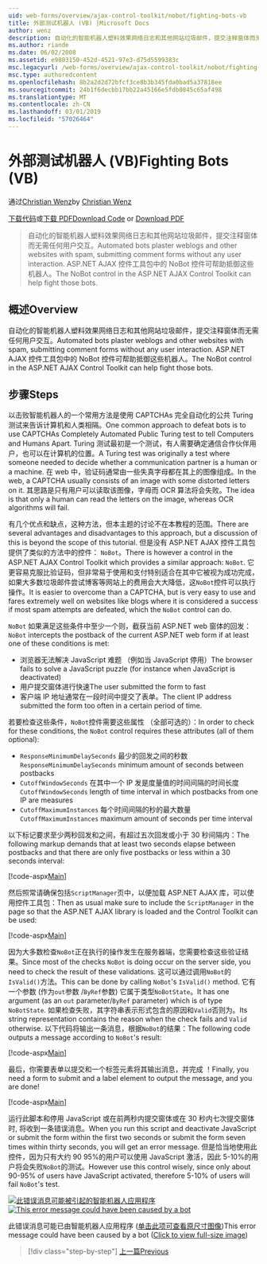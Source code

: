 ```yaml
---
uid: web-forms/overview/ajax-control-toolkit/nobot/fighting-bots-vb
title: 外部测试机器人 (VB) |Microsoft Docs
author: wenz
description: 自动化的智能机器人塑料效果网络日志和其他网站垃圾邮件，提交注释窗体而无需任何用户交互。 在 ASP.NET AJAX Con NoBot 控件...
ms.author: riande
ms.date: 06/02/2008
ms.assetid: e9803150-452d-4521-97e3-d75d5599383c
msc.legacyurl: /web-forms/overview/ajax-control-toolkit/nobot/fighting-bots-vb
msc.type: authoredcontent
ms.openlocfilehash: 8b2a2d2d72bfcf3ce8b3b345fda0bad5a37818ee
ms.sourcegitcommit: 24b1f6decbb17bb22a45166e5fdb0845c65af498
ms.translationtype: MT
ms.contentlocale: zh-CN
ms.lasthandoff: 03/01/2019
ms.locfileid: "57026464"
---
```

<a name="fighting-bots-vb"></a><span data-ttu-id="358cb-104">外部测试机器人 (VB)</span><span class="sxs-lookup"><span data-stu-id="358cb-104">Fighting Bots (VB)</span></span>
====================
<span data-ttu-id="358cb-105">通过[Christian Wenz](https://github.com/wenz)</span><span class="sxs-lookup"><span data-stu-id="358cb-105">by [Christian Wenz](https://github.com/wenz)</span></span>

<span data-ttu-id="358cb-106">[下载代码](http://download.microsoft.com/download/9/3/f/93f8daea-bebd-4821-833b-95205389c7d0/NoBot0.vb.zip)或[下载 PDF](http://download.microsoft.com/download/b/6/a/b6ae89ee-df69-4c87-9bfb-ad1eb2b23373/nobot0VB.pdf)</span><span class="sxs-lookup"><span data-stu-id="358cb-106">[Download Code](http://download.microsoft.com/download/9/3/f/93f8daea-bebd-4821-833b-95205389c7d0/NoBot0.vb.zip) or [Download PDF](http://download.microsoft.com/download/b/6/a/b6ae89ee-df69-4c87-9bfb-ad1eb2b23373/nobot0VB.pdf)</span></span>

> <span data-ttu-id="358cb-107">自动化的智能机器人塑料效果网络日志和其他网站垃圾邮件，提交注释窗体而无需任何用户交互。</span><span class="sxs-lookup"><span data-stu-id="358cb-107">Automated bots plaster weblogs and other websites with spam, submitting comment forms without any user interaction.</span></span> <span data-ttu-id="358cb-108">ASP.NET AJAX 控件工具包中的 NoBot 控件可帮助抵御这些机器人。</span><span class="sxs-lookup"><span data-stu-id="358cb-108">The NoBot control in the ASP.NET AJAX Control Toolkit can help fight those bots.</span></span>


## <a name="overview"></a><span data-ttu-id="358cb-109">概述</span><span class="sxs-lookup"><span data-stu-id="358cb-109">Overview</span></span>

<span data-ttu-id="358cb-110">自动化的智能机器人塑料效果网络日志和其他网站垃圾邮件，提交注释窗体而无需任何用户交互。</span><span class="sxs-lookup"><span data-stu-id="358cb-110">Automated bots plaster weblogs and other websites with spam, submitting comment forms without any user interaction.</span></span> <span data-ttu-id="358cb-111">ASP.NET AJAX 控件工具包中的 NoBot 控件可帮助抵御这些机器人。</span><span class="sxs-lookup"><span data-stu-id="358cb-111">The NoBot control in the ASP.NET AJAX Control Toolkit can help fight those bots.</span></span>

## <a name="steps"></a><span data-ttu-id="358cb-112">步骤</span><span class="sxs-lookup"><span data-stu-id="358cb-112">Steps</span></span>

<span data-ttu-id="358cb-113">以击败智能机器人的一个常用方法是使用 CAPTCHAs 完全自动化的公共 Turing 测试来告诉计算机和人类相隔。</span><span class="sxs-lookup"><span data-stu-id="358cb-113">One common approach to defeat bots is to use CAPTCHAs Completely Automated Public Turing test to tell Computers and Humans Apart.</span></span> <span data-ttu-id="358cb-114">Turing 测试最初是一个测试，有人需要确定通信合作伙伴用户，也可以在计算机的位置。</span><span class="sxs-lookup"><span data-stu-id="358cb-114">A Turing test was originally a test where someone needed to decide whether a communication partner is a human or a machine.</span></span> <span data-ttu-id="358cb-115">在 web 中，验证码通常由一些失真字母都在其上的图像组成。</span><span class="sxs-lookup"><span data-stu-id="358cb-115">In the web, a CAPTCHA usually consists of an image with some distorted letters on it.</span></span> <span data-ttu-id="358cb-116">其思路是只有用户可以读取该图像，字母而 OCR 算法将会失败。</span><span class="sxs-lookup"><span data-stu-id="358cb-116">The idea is that only a human can read the letters on the image, whereas OCR algorithms will fail.</span></span>

<span data-ttu-id="358cb-117">有几个优点和缺点，这种方法，但本主题的讨论不在本教程的范围。</span><span class="sxs-lookup"><span data-stu-id="358cb-117">There are several advantages and disadvantages to this approach, but a discussion of this is beyond the scope of this tutorial.</span></span> <span data-ttu-id="358cb-118">但是没有 ASP.NET AJAX 控件工具包提供了类似的方法中的控件： `NoBot`。</span><span class="sxs-lookup"><span data-stu-id="358cb-118">There is however a control in the ASP.NET AJAX Control Toolkit which provides a similar approach: `NoBot`.</span></span> <span data-ttu-id="358cb-119">它更容易克服比验证码，但非常易于使用和支付特别适合在其中它被视为成功完成，如果大多数垃圾邮件尝试博客等网站上的费用会大大降低，这`NoBot`控件可以执行操作。</span><span class="sxs-lookup"><span data-stu-id="358cb-119">It is easier to overcome than a CAPTCHA, but is very easy to use and fares extremely well on websites like blogs where it is considered a success if most spam attempts are defeated, which the `NoBot` control can do.</span></span>

<span data-ttu-id="358cb-120">`NoBot` 如果满足这些条件中至少一个则，截获当前 ASP.NET web 窗体的回发：</span><span class="sxs-lookup"><span data-stu-id="358cb-120">`NoBot` intercepts the postback of the current ASP.NET web form if at least one of these conditions is met:</span></span>

- <span data-ttu-id="358cb-121">浏览器无法解决 JavaScript 难题 （例如当 JavaScript 停用）</span><span class="sxs-lookup"><span data-stu-id="358cb-121">The browser fails to solve a JavaScript puzzle (for instance when JavaScript is deactivated)</span></span>
- <span data-ttu-id="358cb-122">用户提交窗体进行快速</span><span class="sxs-lookup"><span data-stu-id="358cb-122">The user submitted the form to fast</span></span>
- <span data-ttu-id="358cb-123">客户端 IP 地址通常在一段时间中提交了表单。</span><span class="sxs-lookup"><span data-stu-id="358cb-123">The client IP address submitted the form too often in a certain period of time.</span></span>

<span data-ttu-id="358cb-124">若要检查这些条件，`NoBot`控件需要这些属性 （全部可选的）：</span><span class="sxs-lookup"><span data-stu-id="358cb-124">In order to check for these conditions, the `NoBot` control requires these attributes (all of them optional):</span></span>

- <span data-ttu-id="358cb-125">`ResponseMinimumDelaySeconds` 最少的回发之间的秒数</span><span class="sxs-lookup"><span data-stu-id="358cb-125">`ResponseMinimumDelaySeconds` minimum amount of seconds between postbacks</span></span>
- <span data-ttu-id="358cb-126">`CutoffWindowSeconds` 在其中一个 IP 发是度量值的时间间隔的时间长度</span><span class="sxs-lookup"><span data-stu-id="358cb-126">`CutoffWindowSeconds` length of time interval in which postbacks from one IP are measures</span></span>
- <span data-ttu-id="358cb-127">`CutoffMaximumInstances` 每个时间间隔的秒的最大数量</span><span class="sxs-lookup"><span data-stu-id="358cb-127">`CutoffMaximumInstances` maximum amount of seconds per time interval</span></span>

<span data-ttu-id="358cb-128">以下标记要求至少两秒回发和之间，有超过五次回发或小于 30 秒间隔内：</span><span class="sxs-lookup"><span data-stu-id="358cb-128">The following markup demands that at least two seconds elapse between postbacks and that there are only five postbacks or less within a 30 seconds interval:</span></span>

[!code-aspx[Main](fighting-bots-vb/samples/sample1.aspx)]

<span data-ttu-id="358cb-129">然后照常请确保包括`ScriptManager`页中，以便加载 ASP.NET AJAX 库，可以使用控件工具包：</span><span class="sxs-lookup"><span data-stu-id="358cb-129">Then as usual make sure to include the `ScriptManager` in the page so that the ASP.NET AJAX library is loaded and the Control Toolkit can be used:</span></span>

[!code-aspx[Main](fighting-bots-vb/samples/sample2.aspx)]

<span data-ttu-id="358cb-130">因为大多数检查`NoBot`正在执行的操作发生在服务器端，您需要检查这些验证结果。</span><span class="sxs-lookup"><span data-stu-id="358cb-130">Since most of the checks `NoBot` is doing occur on the server side, you need to check the result of these validations.</span></span> <span data-ttu-id="358cb-131">这可以通过调用`NoBot`的`IsValid()`方法。</span><span class="sxs-lookup"><span data-stu-id="358cb-131">This can be done by calling `NoBot`'s `IsValid()` method.</span></span> <span data-ttu-id="358cb-132">它有一个参数 (作为`out`参数 /`ByRef`参数) 它属于类型`NoBotState`。</span><span class="sxs-lookup"><span data-stu-id="358cb-132">It has one argument (as an `out` parameter/`ByRef` parameter) which is of type `NoBotState`.</span></span> <span data-ttu-id="358cb-133">如果检查失败，其字符串表示形式包含的原因和`Valid`否则为。</span><span class="sxs-lookup"><span data-stu-id="358cb-133">Its string representation contains the reason when the check fails and `Valid` otherwise.</span></span> <span data-ttu-id="358cb-134">以下代码将输出一条消息，根据`NoBot`的结果：</span><span class="sxs-lookup"><span data-stu-id="358cb-134">The following code outputs a message according to `NoBot`'s result:</span></span>

[!code-aspx[Main](fighting-bots-vb/samples/sample3.aspx)]

<span data-ttu-id="358cb-135">最后，你需要表单以提交和一个标签元素将其输出消息，并完成 ！</span><span class="sxs-lookup"><span data-stu-id="358cb-135">Finally, you need a form to submit and a label element to output the message, and you are done!</span></span>

[!code-aspx[Main](fighting-bots-vb/samples/sample4.aspx)]

<span data-ttu-id="358cb-136">运行此脚本和停用 JavaScript 或在前两秒内提交窗体或在 30 秒内七次提交窗体时, 将收到一条错误消息。</span><span class="sxs-lookup"><span data-stu-id="358cb-136">When you run this script and deactivate JavaScript or submit the form within the first two seconds or submit the form seven times within thirty seconds, you will get an error message.</span></span> <span data-ttu-id="358cb-137">但是恰当地使用此控件，因为只有大约 90 95%的用户可以使用 JavaScript 激活，因此 5-10%的用户将会失败`NoBot`的测试。</span><span class="sxs-lookup"><span data-stu-id="358cb-137">However use this control wisely, since only about 90-95% of users have JavaScript activated, therefore 5-10% of users will fail `NoBot`'s test.</span></span>


<span data-ttu-id="358cb-138">[![此错误消息可能被引起的智能机器人应用程序](fighting-bots-vb/_static/image2.png)](fighting-bots-vb/_static/image1.png)</span><span class="sxs-lookup"><span data-stu-id="358cb-138">[![This error message could have been caused by a bot](fighting-bots-vb/_static/image2.png)](fighting-bots-vb/_static/image1.png)</span></span>

<span data-ttu-id="358cb-139">此错误消息可能已由智能机器人应用程序 ([单击此项可查看原尺寸图像](fighting-bots-vb/_static/image3.png))</span><span class="sxs-lookup"><span data-stu-id="358cb-139">This error message could have been caused by a bot ([Click to view full-size image](fighting-bots-vb/_static/image3.png))</span></span>

> [!div class="step-by-step"]
> [<span data-ttu-id="358cb-140">上一篇</span><span class="sxs-lookup"><span data-stu-id="358cb-140">Previous</span></span>](fighting-bots-cs.md)
